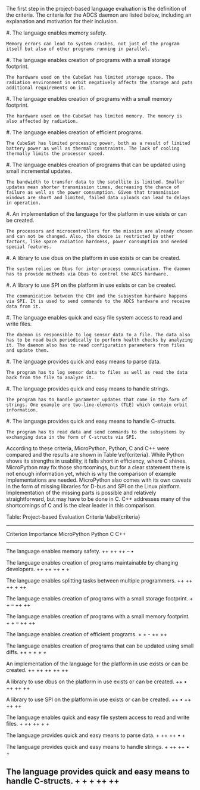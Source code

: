 The first step in the project-based language evaluation is the definition of the criteria. The criteria for the ADCS daemon are listed below, including an explanation and motivation for their inclusion.

#. The language enables memory safety.

    Memory errors can lead to system crashes, not just of the program itself but also of other programs running in parallel.

#. The language enables creation of programs with a small storage footprint.

    The hardware used on the CubeSat has limited storage space. The radiation environment in orbit negatively affects the storage and puts additional requirements on it.

#. The language enables creation of programs with a small memory footprint.

    The hardware used on the CubeSat has limited memory. The memory is also affected by radiation.

#. The language enables creation of efficient programs.

    The CubeSat has limited processing power, both as a result of limited battery power as well as thermal constraints. The lack of cooling thermally limits the processor speed.

#. The language enables creation of programs that can be updated using small incremental updates.

    The bandwidth to transfer data to the satellite is limited. Smaller updates mean shorter transmission times, decreasing the chance of failure as well as the power consumption. Given that transmission windows are short and limited, failed data uploads can lead to delays in operation.

#. An implementation of the language for the platform in use exists or can be created.

    The processors and microcontrollers for the mission are already chosen and can not be changed. Also, the choice is restricted by other factors, like space radiation hardness, power consumption and needed special features.

#. A library to use dbus on the platform in use exists or can be created.

    The system relies on Dbus for inter-process communication. The daemon has to provide methods via Dbus to control the ADCS hardware.

#. A library to use SPI on the platform in use exists or can be created.

    The communication between the CDH and the subsystem hardware happens via SPI. It is used to send commands to the ADCS hardware and receive data from it.

#. The language enables quick and easy file system access to read and write files.

    The daemon is responsible to log sensor data to a file. The data also has to be read back periodically to perform health checks by analyzing it. The daemon also has to read configuration parameters from files and update them.

#. The language provides quick and easy means to parse data.

    The program has to log sensor data to files as well as read the data back from the file to analyze it.

#. The language provides quick and easy means to handle strings.

    The program has to handle parameter updates that come in the form of strings. One example are two-line-elements (TLE) which contain orbit information.

#. The language provides quick and easy means to handle C-structs.

    The program has to read data and send commands to the subsystems by exchanging data in the form of C-structs via SPI.

According to these criteria, MicroPython, Python, C and C++ were compared and the results are shown in Table \\ref{criteria}. While Python shows its strengths in usability, it falls short in efficiency, where C shines. MicroPython may fix those shortcomings, but for a clear statement there is not enough information yet, which is why the comparison of example implementations are needed. MicroPython also comes with its own caveats in the form of missing libraries for D-bus and SPI on the Linux platform. Implementation of the missing parts is possible and relatively straightforward, but may have to be done in C. C++ addresses many of the shortcomings of C and is the clear leader in this comparison.

Table: Project-based Evaluation Criteria \\label{criteria}

------------------------------------------------------------------------------------------------------------------------------------
Criterion                                                                             Importance   MicroPython   Python    C    C++
------------------------------------------------------------------------------------ ------------ ------------- -------- ----- -----
The language enables memory safety.                                                       ++           ++          ++      –     •  

The language enables creation of programs maintainable by changing developers.            ++           ++          ++      •     +  

The language enables splitting tasks between multiple programmers.                        ++           ++          ++      +    ++  

The language enables creation of programs with a small storage footprint.                 +             +           –     ++    ++  

The language enables creation of programs with a small memory footprint.                  +             +           –     ++    ++  

The language enables creation of efficient programs.                                      +             +           -     ++    ++  

The language enables creation of programs that can be updated using small diffs.          ++            +          +       +     +  

An implementation of the language for the platform in use exists or can be created.       ++           ++          ++     ++    ++  

A library to use dbus on the platform in use exists or can be created.                    ++            •          ++     ++    ++  

A library to use SPI on the platform in use exists or can be created.                     ++            •          ++     ++    ++  

The language enables quick and easy file system access to read and write files.           +            ++          ++      +     +  

The language provides quick and easy means to parse data.                                 +            ++          ++      •     +  

The language provides quick and easy means to handle strings.                             +            ++          ++      •     +  

The language provides quick and easy means to handle C-structs.                           +            +           +      ++    ++  
------------------------------------------------------------------------------------------------------------------------------------

